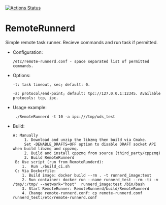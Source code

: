 [![Actions Status](https://github.com/einerfreiheit/RemoteRunnerd/workflows/C/C++%20CI/badge.svg?branch=master)](https://github.com/einerfreiheit/RemoteRunnerd/actions)

# RemoteRunnerd

Simple remote task runner. Recieve commands and run task if permitted.

 - Configuration:

       /etc/remote-runnerd.conf - space separated list of permitted commands.
      
 - Options:

       -t: task timeout, sec; default: 0.
    
       -a: protocol/end-point; default: tpc://127.0.0.1:12345. Available protocols: tcp, ipc.
        
  -  Usage example:
  
          ./RemoteRunnerd -t 10 -a ipc:///tmp/uds_test
 
 - Build:

       A: Manually
            1. Download and unzip the libzmq then build via Cmake. 
            Set -DENABLE_DRAFTS=OFF option to disable DRAFT socket API when build libzmq and cppzmq.
            2. Build and install cppzmq from source (third_party/cppzmq)
            3. Build RemoteRunnerd  
        B: Use script (run from RemoteRunderd):
           1.  Run ./build_ci.sh
        C: Via Dockerfile:
           1. Build image: docker build --rm . -t runnerd_image:test
           2. Run container: docker run --name runnerd_test --rm -ti -v /tmp/:/tmp/ --network="host"  runnerd_image:test /bin/bash  
           3. Start RemoteRunner: RemoteRunnerd/build/RemoteRunnerd
           4. Change remote-runnerd.conf: cp remote-runnerd.conf runnerd_test:/etc/remote-runnerd.conf
